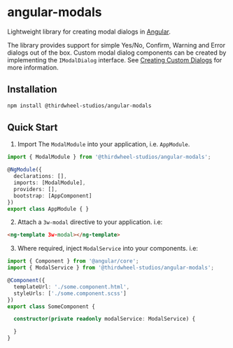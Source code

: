 # angular-modals
Lightweight library for creating modal dialogs in [Angular](https://angular.io/).

The library provides support for simple Yes/No, Confirm, Warning and Error dialogs out of the box. Custom modal dialog components can be created by implementing the `IModalDialog` interface. See [Creating Custom Dialogs](https://github.com/thirdwheelstudios/angular-modals/wiki/Creating-Custom-Dialogs) for more information.

## Installation

```bash
npm install @thirdwheel-studios/angular-modals
```

## Quick Start

1. Import The `ModalModule` into your application, i.e. `AppModule`.

```ts
import { ModalModule } from '@thirdwheel-studios/angular-modals';

@NgModule({
  declarations: [],
  imports: [ModalModule],
  providers: [],
  bootstrap: [AppComponent]
})
export class AppModule { }
```
2. Attach a `3w-modal` directive to your application. i.e:

```html
<ng-template 3w-modal></ng-template>
```

3. Where required, inject `ModalService` into your components. i.e:

```ts
import { Component } from '@angular/core';
import { ModalService } from '@thirdwheel-studios/angular-modals';

@Component({
  templateUrl: './some.component.html',
  styleUrls: ['./some.component.scss']
})
export class SomeComponent {

  constructor(private readonly modalService: ModalService) {

  }
}
```
